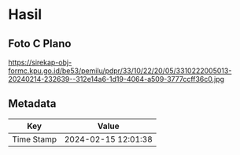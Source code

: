 # Hasil

## Foto C Plano

https://sirekap-obj-formc.kpu.go.id/be53/pemilu/pdpr/33/10/22/20/05/3310222005013-20240214-232639--312e14a6-1d19-4064-a509-3777ccff36c0.jpg


## Metadata

| Key        | Value               |
| ---------- | ------------------- |
| Time Stamp | 2024-02-15 12:01:38 |



